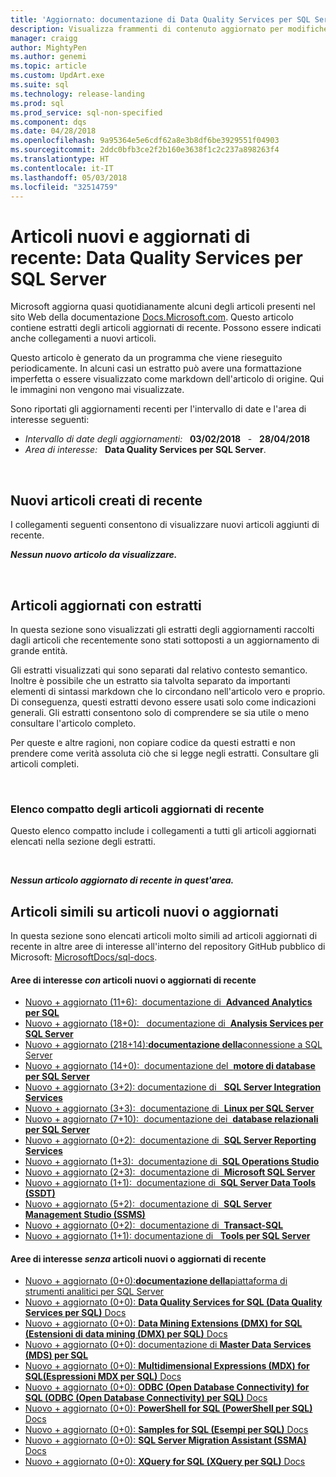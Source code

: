 ```yaml
---
title: 'Aggiornato: documentazione di Data Quality Services per SQL Server |Microsoft Docs'
description: Visualizza frammenti di contenuto aggiornato per modifiche recenti nella documentazione di Data Quality Services per SQL Server.
manager: craigg
author: MightyPen
ms.author: genemi
ms.topic: article
ms.custom: UpdArt.exe
ms.suite: sql
ms.technology: release-landing
ms.prod: sql
ms.prod_service: sql-non-specified
ms.component: dqs
ms.date: 04/28/2018
ms.openlocfilehash: 9a95364e5e6cdf62a8e3b8df6be3929551f04903
ms.sourcegitcommit: 2ddc0bfb3ce2f2b160e3638f1c2c237a898263f4
ms.translationtype: HT
ms.contentlocale: it-IT
ms.lasthandoff: 05/03/2018
ms.locfileid: "32514759"
---
```

# <a name="new-and-recently-updated-data-quality-services-for-sql-server"></a>Articoli nuovi e aggiornati di recente: Data Quality Services per SQL Server



Microsoft aggiorna quasi quotidianamente alcuni degli articoli presenti nel sito Web della documentazione [Docs.Microsoft.com](http://docs.microsoft.com/). Questo articolo contiene estratti degli articoli aggiornati di recente. Possono essere indicati anche collegamenti a nuovi articoli.

Questo articolo è generato da un programma che viene rieseguito periodicamente. In alcuni casi un estratto può avere una formattazione imperfetta o essere visualizzato come markdown dell'articolo di origine. Qui le immagini non vengono mai visualizzate.

Sono riportati gli aggiornamenti recenti per l'intervallo di date e l'area di interesse seguenti:



- *Intervallo di date degli aggiornamenti:* &nbsp; **03/02/2018** &nbsp; - &nbsp; **28/04/2018**
- *Area di interesse:* &nbsp; **Data Quality Services per SQL Server**.




&nbsp;

## <a name="new-articles-created-recently"></a>Nuovi articoli creati di recente

I collegamenti seguenti consentono di visualizzare nuovi articoli aggiunti di recente.


***Nessun nuovo articolo da visualizzare.***



&nbsp;

## <a name="updated-articles-with-excerpts"></a>Articoli aggiornati con estratti

In questa sezione sono visualizzati gli estratti degli aggiornamenti raccolti dagli articoli che recentemente sono stati sottoposti a un aggiornamento di grande entità.

Gli estratti visualizzati qui sono separati dal relativo contesto semantico. Inoltre è possibile che un estratto sia talvolta separato da importanti elementi di sintassi markdown che lo circondano nell'articolo vero e proprio. Di conseguenza, questi estratti devono essere usati solo come indicazioni generali. Gli estratti consentono solo di comprendere se sia utile o meno consultare l'articolo completo.

Per queste e altre ragioni, non copiare codice da questi estratti e non prendere come verità assoluta ciò che si legge negli estratti. Consultare gli articoli completi.





&nbsp;

<a name="compactupdatedlist"/>

### <a name="compact-list-of-articles-updated-recently"></a>Elenco compatto degli articoli aggiornati di recente

Questo elenco compatto include i collegamenti a tutti gli articoli aggiornati elencati nella sezione degli estratti.





&nbsp;

***Nessun articolo aggiornato di recente in quest'area.***






## <a name="similar-articles-about-new-or-updated-articles"></a>Articoli simili su articoli nuovi o aggiornati

In questa sezione sono elencati articoli molto simili ad articoli aggiornati di recente in altre aree di interesse all'interno del repository GitHub pubblico di Microsoft: [MicrosoftDocs/sql-docs](https://github.com/MicrosoftDocs/sql-docs/).



#### <a name="subject-areas-that-do-have-new-or-recently-updated-articles"></a>Aree di interesse *con* articoli nuovi o aggiornati di recente

- [Nuovo + aggiornato (11+6):&nbsp; documentazione di &nbsp;**Advanced Analytics per SQL**](../advanced-analytics/new-updated-advanced-analytics.md)
- [Nuovo + aggiornato (18+0): &nbsp; documentazione di &nbsp;**Analysis Services per SQL Server**](../analysis-services/new-updated-analysis-services.md)
- [Nuovo + aggiornato (218+14):**documentazione della**connessione a SQL Server](../connect/new-updated-connect.md)
- [Nuovo + aggiornato (14+0):&nbsp; documentazione del &nbsp;**motore di database per SQL Server**](../database-engine/new-updated-database-engine.md)
- [Nuovo + aggiornato (3+2): documentazione di &nbsp;&nbsp;**SQL Server Integration Services**](../integration-services/new-updated-integration-services.md)
- [Nuovo + aggiornato (3+3):&nbsp; documentazione di &nbsp;**Linux per SQL Server**](../linux/new-updated-linux.md)
- [Nuovo + aggiornato (7+10):&nbsp; documentazione dei &nbsp;**database relazionali per SQL Server**](../relational-databases/new-updated-relational-databases.md)
- [Nuovo + aggiornato (0+2):&nbsp; documentazione di &nbsp;**SQL Server Reporting Services**](../reporting-services/new-updated-reporting-services.md)
- [Nuovo + aggiornato (1+3):&nbsp; documentazione di &nbsp;**SQL Operations Studio**](../sql-operations-studio/new-updated-sql-operations-studio.md)
- [Nuovo + aggiornato (2+3):&nbsp; documentazione di &nbsp;**Microsoft SQL Server**](../sql-server/new-updated-sql-server.md)
- [Nuovo + aggiornato (1+1):&nbsp; documentazione di &nbsp;**SQL Server Data Tools (SSDT)**](../ssdt/new-updated-ssdt.md)
- [Nuovo + aggiornato (5+2):&nbsp; documentazione di &nbsp;**SQL Server Management Studio (SSMS)**](../ssms/new-updated-ssms.md)
- [Nuovo + aggiornato (0+2):&nbsp; documentazione di &nbsp;**Transact-SQL**](../t-sql/new-updated-t-sql.md)
- [Nuovo + aggiornato (1+1): documentazione di &nbsp;&nbsp;**Tools per SQL Server**](../tools/new-updated-tools.md)



#### <a name="subject-areas-that-do-not-have-any-new-or-recently-updated-articles"></a>Aree di interesse *senza* articoli nuovi o aggiornati di recente

- [Nuovo + aggiornato (0+0):**documentazione della**piattaforma di strumenti analitici per SQL Server](../analytics-platform-system/new-updated-analytics-platform-system.md)
- [Nuovo + aggiornato (0+0): **Data Quality Services for SQL (Data Quality Services per SQL)** Docs](../data-quality-services/new-updated-data-quality-services.md)
- [Nuovo + aggiornato (0+0): **Data Mining Extensions (DMX) for SQL (Estensioni di data mining (DMX) per SQL)** Docs](../dmx/new-updated-dmx.md)
- [Nuovo + aggiornato (0+0): documentazione di **Master Data Services (MDS) per SQL**](../master-data-services/new-updated-master-data-services.md)
- [Nuovo + aggiornato (0+0): **Multidimensional Expressions (MDX) for SQL(Espressioni MDX per SQL)** Docs](../mdx/new-updated-mdx.md)
- [Nuovo + aggiornato (0+0): **ODBC (Open Database Connectivity) for SQL (ODBC (Open Database Connectivity) per SQL)** Docs](../odbc/new-updated-odbc.md)
- [Nuovo + aggiornato (0+0): **PowerShell for SQL (PowerShell per SQL)** Docs](../powershell/new-updated-powershell.md)
- [Nuovo + aggiornato (0+0): **Samples for SQL (Esempi per SQL)** Docs](../samples/new-updated-samples.md)
- [Nuovo + aggiornato (0+0): **SQL Server Migration Assistant (SSMA)** Docs](../ssma/new-updated-ssma.md)
- [Nuovo + aggiornato (0+0): **XQuery for SQL (XQuery per SQL)** Docs](../xquery/new-updated-xquery.md)

